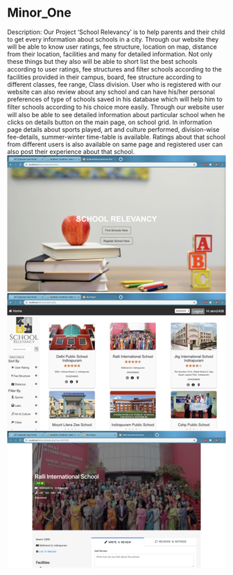 # Minor_One
Description:
Our Project ‘School Relevancy’ is to help parents and their child to get every information about schools in a city. Through our website they will be able to know user ratings, fee structure, location on map, distance from their location, facilities and many for detailed information. Not only these things but they also will be able to short list the best schools according to user ratings, fee structures and ﬁlter schools according to the facilities provided in their campus, board, fee structure according to different classes, fee range, Class division. User who is registered with our website can also review about any school and can have his/her personal preferences of type of schools saved in his database which will help him to ﬁlter schools according to his choice more easily. 
Through our website user will also be able to see detailed information about particular school when he clicks on details button on the main page, on school grid. In information page details about sports played, art and culture performed, division-wise fee-details, summer-winter time-table is available. Ratings about that school from different users is also available on same page and registered user can also post their experience about that school.
<img src="ScreenShots/Screenshot 2018-11-26 at 2.37.00 AM.png"/>
<img src="ScreenShots/Screenshot 2018-11-26 at 2.38.02 AM.png"/>
<img src="ScreenShots/Screenshot 2018-11-26 at 2.38.24 AM.png"/>
